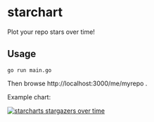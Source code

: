 # starchart

Plot your repo stars over time!

## Usage

```console
go run main.go
```

Then browse http://localhost:3000/me/myrepo .


Example chart:

[![starcharts stargazers over time](https://starcharts.herokuapp.com/caarlos0/starcharts.svg?a=1)](https://starcharts.herokuapp.com/caarlos0/starcharts)
